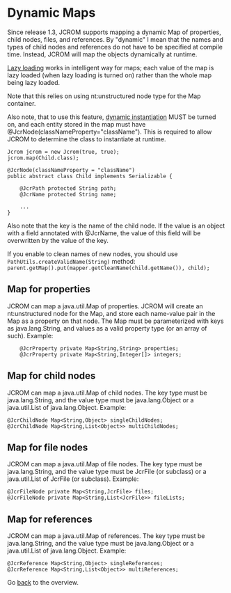 # Dynamic Maps #

Since release 1.3, JCROM supports mapping a dynamic Map of properties, child nodes, files, and references. By "dynamic" I mean that the names and types of child nodes and references do not have to be specified at compile time. Instead, JCROM will map the objects dynamically at runtime.

[Lazy loading](LazyLoading.md) works in intelligent way for maps; each value of the map is lazy loaded (when lazy loading is turned on) rather than the whole map being lazy loaded.

Note that this relies on using nt:unstructured node type for the Map container.

Also note, that to use this feature, [dynamic instantiation](DynamicInstantiation.md) MUST be turned on, and each entity stored in the map must have @JcrNode(classNameProperty="className"). This is required to allow JCROM to determine the class to instantiate at runtime.

```
Jcrom jcrom = new Jcrom(true, true);
jcrom.map(Child.class);

@JcrNode(classNameProperty = "className")
public abstract class Child implements Serializable {

    @JcrPath protected String path;
    @JcrName protected String name;
    
    ...
}
```

Also note that the key is the name of the child node. If the value is an object with a field annotated with @JcrName, the value of this field will be overwritten by the value of the key.

If you enable to clean names of new nodes, you should use `PathUtils.createValidName(String)` method: `parent.getMap().put(mapper.getCleanName(child.getName()), child);`

## Map for properties ##

JCROM can map a java.util.Map of properties. JCROM will create an nt:unstructured node for the Map, and store each name-value pair in the Map as a property on that node. The Map must be parameterized with keys as java.lang.String, and values as a valid property type (or an array of such). Example:

```
    @JcrProperty private Map<String,String> properties;
    @JcrProperty private Map<String,Integer[]> integers;
```

## Map for child nodes ##

JCROM can map a java.util.Map of child nodes. The key type must be java.lang.String, and the value type must be java.lang.Object or a java.util.List of java.lang.Object. Example:

```
@JcrChildNode Map<String,Object> singleChildNodes;
@JcrChildNode Map<String,List<Object>> multiChildNodes;
```

## Map for file nodes ##

JCROM can map a java.util.Map of file nodes. The key type must be java.lang.String, and the value type must be JcrFile (or subclass) or a java.util.List of JcrFile (or subclass). Example:

```
@JcrFileNode private Map<String,JcrFile> files;
@JcrFileNode private Map<String,List<JcrFile>> fileLists;
```

## Map for references ##

JCROM can map a java.util.Map of references. The key type must be java.lang.String, and the value type must be java.lang.Object or a java.util.List of java.lang.Object. Example:

```
@JcrReference Map<String,Object> singleReferences;
@JcrReference Map<String,List<Object>> multiReferences;
```

Go [back](UserGuide.md) to the overview.